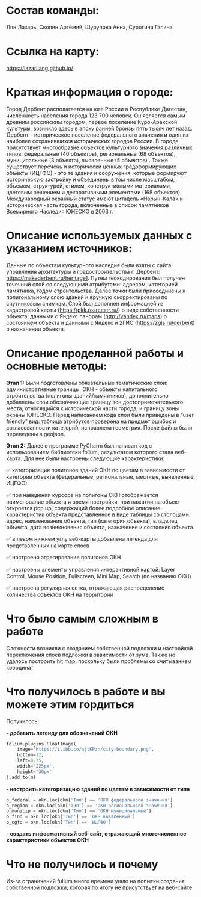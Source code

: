 # Состав команды: 
Лян Лазарь, Скопин Артемий, Шурупова Анна, Сурогина Галина
# Ссылка на карту:
https://lazarliang.github.io/ 
# Краткая информация о городе: 
Город Дербент располагается на юге России в Республике Дагестан, численность населения города 123 700 человек. Он является самым древним российским городом, первое поселение  Куро-Аракской культуры, возникло здесь в эпоху ранней бронзы пять тысяч лет назад. Дербент – историческое поселение федерального значения и один из наиболее сохранившихся исторических городов России.
В городе присутствует многообразие объектов культурного значения различных типов: федеральные (40 объектов), региональные (68 объектов), муниципальные (3 объекта), выявленные (5 объектов) . Также существует перечень и исторически ценных градоформирующих объекты (ИЦГФО) - это те здания и сооружения, которые формируют историческую застройку и объединены в том числе масштабом, объемом, структурой, стилем, конструктивными материалами, цветовым решением и декоративными элементами (168 объектов). Международный охранный статус имеют цитадель «Нарын-Кала» и историческая часть города, включенные в список памятников Всемирного Наследия ЮНЕСКО в 2003 г.
# Описание используемых данных с указанием источников:
Данные по объектам культурного наследия были взяты с сайта управления архитектуры и градостроительства г. Дербент:  https://makederbent.ru/heritage1. Путем геокодирования был получен точечный слой со следующими атрибутами: адресом, категорией памятника, годом строительства. Далее точки были присоединены к полигональному слою зданий и вручную скорректированы по спутниковым снимкам. Слой был дополнен информацией из кадастровой карты (https://pkk.rosreestr.ru/)  о виде собственности объекта, данными с Яндекс панорам (http://yandex.ru/maps) о  состоянием объекта и данными с Яндекс и 2ГИС (https://2gis.ru/derbent) о назначении объекта.
# Описание проделанной работы и основные методы:
**Этап 1:** Были подготовлены обязательные тематические слои: административные границы, ОКН - объекты капитального строительства (полигоны зданий/памятников), дополнительно добавлены слои обозначающие границу зон достопримечательного места, относящийся к исторической части города, и границу зоны охраны ЮНЕСКО.  Перед написанием кода слои были приведены в “user friendly” вид: таблица атрибутов проверена на предмет ошибок и согласованности категорий, исправлена геометрия. После файлы были переведены в geojson. 

**Этап 2:** Далее в программе PyCharm был написан код с использованием библиотеки folium, результатом которого стала веб-карта. Для нее были настроены следующие характеристики:

✅ категоризация полигонов зданий ОКН по цветам в зависимости от категории объекта (федеральные, региональные, местные, выявленные, ИЦГФО)

✅ при наведении курсора на полигоны ОКН отображается наименование объекта и время постройки, при нажатии на объект откроется pop up, содержащий более подробное описание характеристик объекта представленное в виде таблицы со столбцами: адрес, наименование объекта, тип (категория объекта), владелец объекта, дата возникновения объекта, назначение и состояния объекта. 

✅ в левом нижнем углу веб-карты добавлена легенда для представленных на карте слоев

✅ настроено агрегирование полигонов ОКН

✅ настроены элементы управления интерактивной картой: Layer Control, Mouse Position, Fullscreen, Mini Map, Search (по названию ОКН)

✅ настроена регулярная сетка, отражающая распределение количества объектов ОКН на территории 

# Что было самым сложным в работе
Сложности возникли с созданием собственной подложки и настройкой переключения слоев подложки в зависимости от зума. Также не удалось построить hit map, поскольку были проблемы со считыванием координат 

# Что получилось в работе и вы можете этим гордиться
Получилось:

**- добавить легенду для обозначений ОКН**

```python
folium.plugins.FloatImage(
    image='https://i.ibb.co/njtKPzn/city-boundary.png',
    bottom=12,
    left=0.75,
    width='225px',
    height='30px'
).add_to(m) 

```

**- настроить категоризацию зданий по цветам в зависимости от типа**

```python
o_federal = okn.loc[okn['Тип'] == 'ОКН федерального значения']
o_region = okn.loc[okn['Тип'] == 'ОКН регионального значения']
o_municip = okn.loc[okn['Тип'] == 'ОКН муниципальный']
o_find = okn.loc[okn['Тип'] == 'ОКН выявленный']
o_cgfo = okn.loc[okn['Тип'] == 'ИЦГФО']

```

**- создать информативный веб-сайт, отражающий многочисленное характеристики объектов ОКН**

# Что не получилось и почему
Из-за ограничений fulium много времени ушло на попытки создания собственной подложки, которая по итогу не присутствует на веб-сайте

